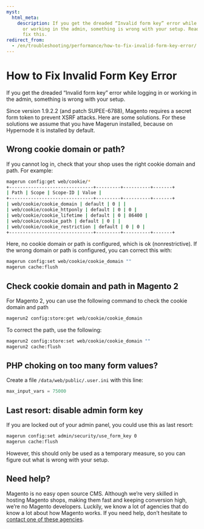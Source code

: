 ```yaml
---
myst:
  html_meta:
    description: If you get the dreaded “Invalid form key” error while logging in
      or working in the admin, something is wrong with your setup. Read here how to
      fix this.
redirect_from:
  - /en/troubleshooting/performance/how-to-fix-invalid-form-key-error/
---
```


<!-- source: https://support.hypernode.com/en/troubleshooting/performance/how-to-fix-invalid-form-key-error/ -->

# How to Fix Invalid Form Key Error

If you get the dreaded “Invalid form key” error while logging in or working in the admin, something is wrong with your setup.

Since version 1.9.2.2 (and patch SUPEE-6788), Magento requires a secret form token to prevent XSRF attacks. Here are some solutions. For these solutions we assume that you have Magerun installed, because on Hypernode it is installed by default.

## Wrong cookie domain or path?

If you cannot log in, check that your shop uses the right cookie domain and path. For example:

```bash
magerun config:get web/cookie/*
+-------------------------------+---------+----------+-------+
| Path | Scope | Scope-ID | Value |
+-------------------------------+---------+----------+-------+
| web/cookie/cookie_domain | default | 0 | |
| web/cookie/cookie_httponly | default | 0 | 0 |
| web/cookie/cookie_lifetime | default | 0 | 86400 |
| web/cookie/cookie_path | default | 0 | |
| web/cookie/cookie_restriction | default | 0 | 0 |
+-------------------------------+---------+----------+-------+

```

Here, no cookie domain or path is configured, which is ok (nonrestrictive). If the wrong domain or path is configured, you can correct this with:

```bash
magerun config:set web/cookie/cookie_domain ""
magerun cache:flush

```

## Check cookie domain and path in Magento 2

For Magento 2, you can use the following command to check the cookie domain and path

```bash
magerun2 config:store:get web/cookie/cookie_domain

```

To correct the path, use the following:

```bash
magerun2 config:store:set web/cookie/cookie_domain ""
magerun2 cache:flush

```

## PHP choking on too many form values?

Create a file `/data/web/public/.user.ini` with this line:

```php
max_input_vars = 75000

```

## Last resort: disable admin form key

If you are locked out of your admin panel, you could use this as last resort:

```bash
magerun config:set admin/security/use_form_key 0
magerun cache:flush

```

However, this should only be used as a temporary measure, so you can figure out what is wrong with your setup.

## Need help?

Magento is no easy open source CMS. Although we’re very skilled in hosting Magento shops, making them fast and keeping conversion high, we’re no Magento developers. Luckily, we know a lot of agencies that do know a lot about how Magento works. If you need help, don’t hesitate to [contact one of these agencies](https://www.magereport.com/page/support).
